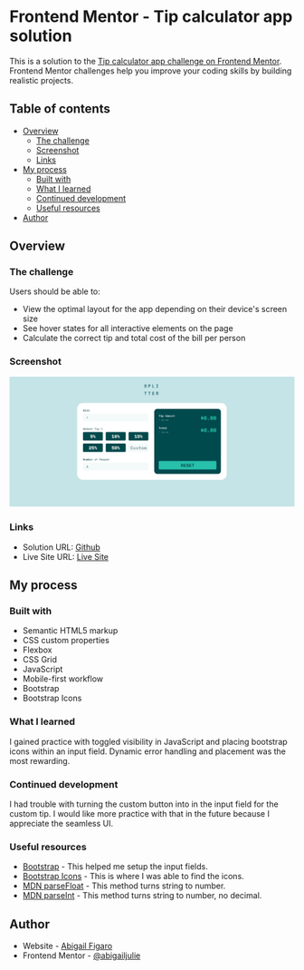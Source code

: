 # Frontend Mentor - Tip calculator app solution

This is a solution to the [Tip calculator app challenge on Frontend Mentor](https://www.frontendmentor.io/challenges/tip-calculator-app-ugJNGbJUX). Frontend Mentor challenges help you improve your coding skills by building realistic projects.

## Table of contents

- [Overview](#overview)
  - [The challenge](#the-challenge)
  - [Screenshot](#screenshot)
  - [Links](#links)
- [My process](#my-process)
  - [Built with](#built-with)
  - [What I learned](#what-i-learned)
  - [Continued development](#continued-development)
  - [Useful resources](#useful-resources)
- [Author](#author)

## Overview

### The challenge

Users should be able to:

- View the optimal layout for the app depending on their device's screen size
- See hover states for all interactive elements on the page
- Calculate the correct tip and total cost of the bill per person

### Screenshot

![](./images/SpliterScreenshot.JPG)

### Links

- Solution URL: [Github](https://github.com/abigailjulie/FrontendMentor_TipCalculator)
- Live Site URL: [Live Site](https://frontendmentortipcalculator.vercel.app/)

## My process

### Built with

- Semantic HTML5 markup
- CSS custom properties
- Flexbox
- CSS Grid
- JavaScript
- Mobile-first workflow
- Bootstrap
- Bootstrap Icons

### What I learned

I gained practice with toggled visibility in JavaScript and placing bootstrap icons within an input field. Dynamic error handling and placement was the most rewarding.

### Continued development

I had trouble with turning the custom button into in the input field for the custom tip. I would like more practice with that in the future because I appreciate the seamless UI.

### Useful resources

- [Bootstrap](https://getbootstrap.com/docs/5.3/forms/input-group/) - This helped me setup the input fields.
- [Bootstrap Icons](https://icons.getbootstrap.com/icons/person-fill/) - This is where I was able to find the icons.
- [MDN parseFloat](https://developer.mozilla.org/en-US/docs/Web/JavaScript/Reference/Global_Objects/parseFloat) - This method turns string to number.
- [MDN parseInt](https://developer.mozilla.org/en-US/docs/Web/JavaScript/Reference/Global_Objects/parseInt) - This method turns string to number, no decimal.

## Author

- Website - [Abigail Figaro](https://www.abigaildesigns.org)
- Frontend Mentor - [@abigailjulie](https://www.frontendmentor.io/profile/abigailjulie)